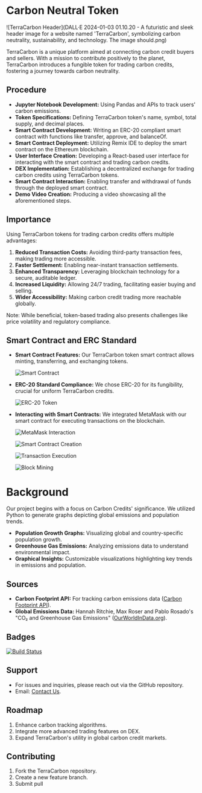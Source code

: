# Carbon Neutral Token

![TerraCarbon Header](DALL·E 2024-01-03 01.10.20 - A futuristic and sleek header image for a website named 'TerraCarbon', symbolizing carbon neutrality, sustainability, and technology. The image should.png)

TerraCarbon is a unique platform aimed at connecting carbon credit buyers and sellers. With a mission to contribute positively to the planet, TerraCarbon introduces a fungible token for trading carbon credits, fostering a journey towards carbon neutrality.

## Procedure

- **Jupyter Notebook Development:** Using Pandas and APIs to track users' carbon emissions.
- **Token Specifications:** Defining TerraCarbon token's name, symbol, total supply, and decimal places.
- **Smart Contract Development:** Writing an ERC-20 compliant smart contract with functions like transfer, approve, and balanceOf.
- **Smart Contract Deployment:** Utilizing Remix IDE to deploy the smart contract on the Ethereum blockchain.
- **User Interface Creation:** Developing a React-based user interface for interacting with the smart contract and trading carbon credits.
- **DEX Implementation:** Establishing a decentralized exchange for trading carbon credits using TerraCarbon tokens.
- **Smart Contract Interaction:** Enabling transfer and withdrawal of funds through the deployed smart contract.
- **Demo Video Creation:** Producing a video showcasing all the aforementioned steps.

## Importance

Using TerraCarbon tokens for trading carbon credits offers multiple advantages:

1. **Reduced Transaction Costs:** Avoiding third-party transaction fees, making trading more accessible.
2. **Faster Settlement:** Enabling near-instant transaction settlements.
3. **Enhanced Transparency:** Leveraging blockchain technology for a secure, auditable ledger.
4. **Increased Liquidity:** Allowing 24/7 trading, facilitating easier buying and selling.
5. **Wider Accessibility:** Making carbon credit trading more reachable globally.

Note: While beneficial, token-based trading also presents challenges like price volatility and regulatory compliance.

## Smart Contract and ERC Standard

- **Smart Contract Features:** Our TerraCarbon token smart contract allows minting, transferring, and exchanging tokens.

  ![Smart Contract](https://github.com/reidema/Group_5_Project/assets/117589787/2eea5d3d-00f5-496c-8c68-ffd707500956)

- **ERC-20 Standard Compliance:** We chose ERC-20 for its fungibility, crucial for uniform TerraCarbon credits.

  ![ERC-20 Token](https://github.com/reidema/Group_5_Project/assets/117589787/a6114096-a464-425b-8b64-bef5cc35b2ea)

- **Interacting with Smart Contracts:** We integrated MetaMask with our smart contract for executing transactions on the blockchain.

  ![MetaMask Interaction](https://github.com/reidema/Group_5_Project/assets/117589787/7044d25d-f19a-469a-afb5-9477cb4eed77)

  ![Smart Contract Creation](https://github.com/reidema/Group_5_Project/assets/117589787/7acc6602-c628-4b7d-b84e-c5db7c754c25)

  ![Transaction Execution](https://github.com/reidema/Group_5_Project/assets/117589787/bd911a83-f3a7-42b1-bfc8-8b12292c6ad3)

  ![Block Mining](https://github.com/reidema/Group_5_Project/assets/117589787/40f803fc-770e-4f75-8b4d-85ae45013f53)

# Background

Our project begins with a focus on Carbon Credits' significance. We utilized Python to generate graphs depicting global emissions and population trends.

- **Population Growth Graphs:** Visualizing global and country-specific population growth.
- **Greenhouse Gas Emissions:** Analyzing emissions data to understand environmental impact.
- **Graphical Insights:** Customizable visualizations highlighting key trends in emissions and population.

## Sources

- **Carbon Footprint API:** For tracking carbon emissions data ([Carbon Footprint API](https://rapidapi.com/carbonandmore-carbonandmore-default/api/carbonfootprint1)).
- **Global Emissions Data:** Hannah Ritchie, Max Roser and Pablo Rosado's "CO₂ and Greenhouse Gas Emissions" ([OurWorldInData.org](https://ourworldindata.org/co2-and-greenhouse-gas-emissions)).

## Badges

[![Build Status](https://img.shields.io/badge/Build-Passing-brightgreen)](https://github.com/TerraCarbon/CarbonNeutralToken)

## Support

- For issues and inquiries, please reach out via the GitHub repository.
- Email: [Contact Us](mailto:mohjaiswal@gmail.com).

## Roadmap

1. Enhance carbon tracking algorithms.
2. Integrate more advanced trading features on DEX.
3. Expand TerraCarbon's utility in global carbon credit markets.

## Contributing

1. Fork the TerraCarbon repository.
2. Create a new feature branch.
3. Submit pull
